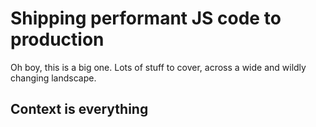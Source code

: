 # Shipping performant JS code to production

Oh boy, this is a big one. Lots of stuff to cover, across a wide and wildly changing landscape. 

## Context is everything 

<!--stackedit_data:
eyJoaXN0b3J5IjpbMTc3NjE0Mzg3Nl19
-->